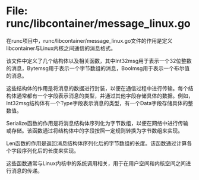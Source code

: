 # File: runc/libcontainer/message_linux.go

在runc项目中，runc/libcontainer/message_linux.go文件的作用是定义libcontainer与Linux内核之间通信的消息格式。

该文件中定义了几个结构体以及相关函数，其中Int32msg用于表示一个32位整数的消息，Bytemsg用于表示一个字节数组的消息，Boolmsg用于表示一个布尔值的消息。

这些结构体的作用是将消息的数据进行封装，以便在通信过程中进行传输。每个结构体通常都有一个字段表示消息的类型，并通过其他字段存储具体的数据。例如，Int32msg结构体有一个Type字段表示消息的类型，有一个Data字段存储具体的整数值。

Serialize函数的作用是将消息结构体序列化为字节数组，以便在网络中进行传输或存储。该函数通过将结构体中的字段按照一定规则转换为字节数组来实现。

Len函数的作用是返回消息结构体序列化后的字节数组的长度。该函数通过计算各个字段序列化后的长度来实现。

这些函数通常与Linux内核中的系统调用相关，用于在用户空间和内核空间之间进行消息的传递。

